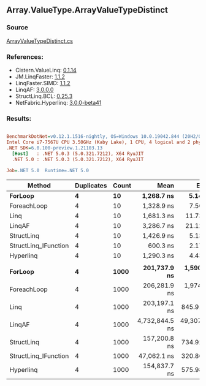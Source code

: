 ﻿## Array.ValueType.ArrayValueTypeDistinct

### Source
[ArrayValueTypeDistinct.cs](../LinqBenchmarks/Array/ValueType/ArrayValueTypeDistinct.cs)

### References:
- Cistern.ValueLinq: [0.1.14](https://www.nuget.org/packages/Cistern.ValueLinq/0.1.14)
- JM.LinqFaster: [1.1.2](https://www.nuget.org/packages/JM.LinqFaster/1.1.2)
- LinqFaster.SIMD: [1.1.2](https://www.nuget.org/packages/LinqFaster.SIMD/1.0.3)
- LinqAF: [3.0.0.0](https://www.nuget.org/packages/LinqAF/3.0.0.0)
- StructLinq.BCL: [0.25.3](https://www.nuget.org/packages/StructLinq.BCL/0.25.3)
- NetFabric.Hyperlinq: [3.0.0-beta41](https://www.nuget.org/packages/NetFabric.Hyperlinq/3.0.0-beta41)

### Results:
``` ini

BenchmarkDotNet=v0.12.1.1516-nightly, OS=Windows 10.0.19042.844 (20H2/October2020Update)
Intel Core i7-7567U CPU 3.50GHz (Kaby Lake), 1 CPU, 4 logical and 2 physical cores
.NET SDK=6.0.100-preview.1.21103.13
  [Host]   : .NET 5.0.3 (5.0.321.7212), X64 RyuJIT
  .NET 5.0 : .NET 5.0.3 (5.0.321.7212), X64 RyuJIT

Job=.NET 5.0  Runtime=.NET 5.0  

```
|               Method | Duplicates | Count |           Mean |        Error |       StdDev | Ratio | RatioSD |    Gen 0 |   Gen 1 |   Gen 2 | Allocated |
|--------------------- |----------- |------ |---------------:|-------------:|-------------:|------:|--------:|---------:|--------:|--------:|----------:|
|              **ForLoop** |          **4** |    **10** |     **1,268.7 ns** |      **5.14 ns** |      **4.29 ns** |  **1.00** |    **0.00** |   **1.0891** |       **-** |       **-** |   **2,280 B** |
|          ForeachLoop |          4 |    10 |     1,328.9 ns |      7.50 ns |      6.27 ns |  1.05 |    0.01 |   1.0891 |       - |       - |   2,280 B |
|                 Linq |          4 |    10 |     1,681.3 ns |     11.73 ns |     10.40 ns |  1.33 |    0.01 |   0.9441 |       - |       - |   1,976 B |
|               LinqAF |          4 |    10 |     3,286.7 ns |     21.12 ns |     18.72 ns |  2.59 |    0.02 |   2.0370 |       - |       - |   4,264 B |
|           StructLinq |          4 |    10 |     1,426.9 ns |      5.13 ns |      4.01 ns |  1.12 |    0.00 |   0.0267 |       - |       - |      56 B |
| StructLinq_IFunction |          4 |    10 |       600.3 ns |      2.17 ns |      1.92 ns |  0.47 |    0.00 |        - |       - |       - |         - |
|            Hyperlinq |          4 |    10 |     1,290.3 ns |      4.43 ns |      3.93 ns |  1.02 |    0.01 |        - |       - |       - |         - |
|                      |            |       |                |              |              |       |         |          |         |         |           |
|              **ForLoop** |          **4** |  **1000** |   **201,737.9 ns** |  **1,590.95 ns** |  **1,410.33 ns** |  **1.00** |    **0.00** |  **86.9141** | **43.4570** | **43.4570** | **276,496 B** |
|          ForeachLoop |          4 |  1000 |   206,281.9 ns |  1,974.43 ns |  1,846.88 ns |  1.02 |    0.01 |  86.9141 | 43.4570 | 43.4570 | 276,496 B |
|                 Linq |          4 |  1000 |   203,197.1 ns |    845.91 ns |    706.37 ns |  1.01 |    0.01 |  73.9746 |       - |       - | 155,048 B |
|               LinqAF |          4 |  1000 | 4,732,844.5 ns | 49,307.04 ns | 46,121.83 ns | 23.48 |    0.26 | 179.6875 |       - |       - | 385,616 B |
|           StructLinq |          4 |  1000 |   157,200.8 ns |    734.92 ns |    651.49 ns |  0.78 |    0.01 |        - |       - |       - |      56 B |
| StructLinq_IFunction |          4 |  1000 |    47,062.1 ns |    320.86 ns |    267.93 ns |  0.23 |    0.00 |        - |       - |       - |         - |
|            Hyperlinq |          4 |  1000 |   154,837.7 ns |    575.98 ns |    510.59 ns |  0.77 |    0.01 |        - |       - |       - |         - |

